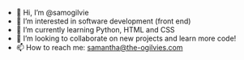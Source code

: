 - 👋 Hi, I’m @samogilvie
- 👀 I’m interested in software development (front end)
- 🌱 I’m currently learning Python, HTML and CSS
- 💞️ I’m looking to collaborate on new projects and learn more code!
- 📫 How to reach me: samantha@the-ogilvies.com

<!---
samogilvie/samogilvie is a ✨ special ✨ repository because its `README.md` (this file) appears on your GitHub profile.
You can click the Preview link to take a look at your changes.
--->
